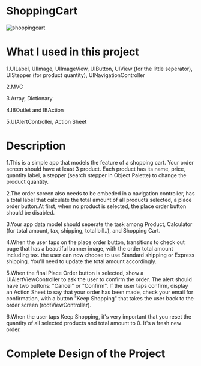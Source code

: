 # ShoppingCart

![shoppingcart](https://user-images.githubusercontent.com/35825144/112424858-7b59b280-8d78-11eb-98ad-c8ee8e2921a8.jpg)

# What I used in this project

1.UILabel, UIImage, UIImageView, UIButton, UIView (for the little seperator), UIStepper (for product quantity), UINavigationController

2.MVC 

3.Array, Dictionary

4.IBOutlet and IBAction

5.UIAlertController, Action Sheet



# Description

1.This is a simple app that models the feature of a shopping cart. Your order screen should have at least 3 product.
Each product has its name, price, quantity label, a stepper (search stepper in Object Palette) to change the product quantity.

2.The order screen also needs to be embeded in a navigation controller, has a total label that calculate the total amount of all products selected,
a place order button.At first, when no product is selected, the place order button should be disabled.

3.Your app data model should seperate the task among Product, Calculator (for total amount, tax, shipping, total bill..), and Shopping Cart.

4.When the user taps on the place order button, transitions to check out page that has a beautiful banner image, with the order total amount including tax.
the user can now choose to use Standard shipping or Express shipping. You'll need to update the total amount accordingly.

5.When the final Place Order button is selected, show a UIAlertViewController to ask the user to confirm the order. The alert should have two buttons: 
"Cancel" or "Confirm". If the user taps confirm, display an Action Sheet to say that your order has been made, check your email for confirmation, 
with a button "Keep Shopping" that takes the user back to the order screen (rootViewController).

6.When the user taps Keep Shopping, it's very important that you reset the quantity of all selected products and total amount to 0. It's a fresh new order.

# Complete Design of the Project



